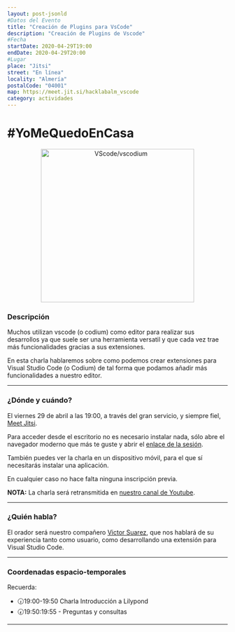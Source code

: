```yaml
---
layout: post-jsonld
#Datos del Evento
title: "Creación de Plugins para VsCode"
description: "Creación de Plugins de Vscode"
#Fecha
startDate: 2020-04-29T19:00
endDate: 2020-04-29T20:00
#Lugar
place: "Jitsi"
street: "En línea"
locality: "Almería"
postalCode: "04001"
map: https://meet.jit.si/hacklabalm_vscode
category: actividades
---
```


# #YoMeQuedoEnCasa

<p align="center">
  <img 
    src="https://res.cloudinary.com/practicaldev/image/fetch/s--LiYXrus5--/c_limit%2Cf_auto%2Cfl_progressive%2Cq_auto%2Cw_880/https://code4coders.files.wordpress.com/2019/05/008ce-1cn_xbd307e3lobhk511qqg.png%3Fw%3D700%26zoom%3D2%2522%2520Logo%2520Title%2520Text%25201%2522" 
    alt="VScode/vscodium" width="350px"/>
</p>

### Descripción

Muchos utilizan vscode (o codium) como editor para realizar sus desarrollos ya que suele ser una herramienta versatil y que cada vez trae más funcionalidades gracias a sus extensiones.

En esta charla hablaremos sobre como podemos crear extensiones para Visual Studio Code (o Codium) de tal forma que podamos añadir más funcionalidades a nuestro editor.

---

### ¿Dónde y cuándo?

El viernes 29 de abril a las 19:00, a través del gran servicio, y siempre fiel, [Meet Jitsi](https://meet.jit.si).

Para acceder desde el escritorio no es necesario instalar nada, sólo abre el navegador moderno que más te guste y abrir el [enlace de la sesión](https://meet.jit.si/hacklabalm_vscode).

También puedes ver la charla en un dispositivo móvil, para el que sí necesitarás instalar una aplicación.

En cualquier caso no hace falta ninguna inscripción previa.

**NOTA:** La charla será retransmitida en [nuestro canal de Youtube](https://www.youtube.com/c/hacklabalmerianet).

---

### ¿Quién habla?

El orador será nuestro compañero [Victor Suarez](https://twitter.com/zerasul), que nos hablará de su experiencia tanto como usuario, como desarrollando una extensión para Visual Studio Code.

---

### Coordenadas espacio-temporales

Recuerda:

- 🕡19:00-19:50 Charla Introducción a Lilypond
- 🕢19:50:19:55 - Preguntas y consultas

---

